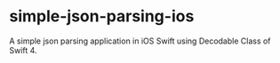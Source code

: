 # simple-json-parsing-ios
A simple json parsing application in iOS Swift using Decodable Class of Swift 4. 
